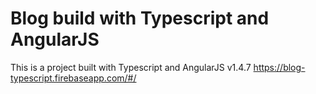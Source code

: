 # Blog build with Typescript and AngularJS
This is a project built with Typescript and AngularJS v1.4.7 https://blog-typescript.firebaseapp.com/#/
